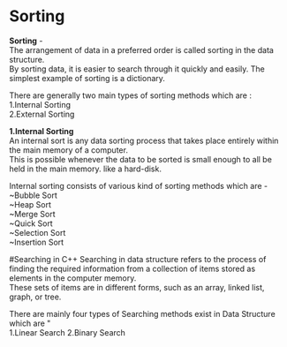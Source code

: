 # Sorting
<strong>Sorting</strong> - </br>
The arrangement of data in a preferred order is called sorting in the data structure.</br>
By sorting data, it is easier to search through it quickly and easily. The simplest example of sorting is a dictionary.</br>

There are generally two main types of sorting methods which are :</br>
1.Internal Sorting </br>
2.External Sorting</br>

<strong>1.Internal Sorting</strong></br>
An internal sort is any data sorting process that takes place entirely within the main memory of a computer. </br>
This is possible whenever the data to be sorted is small enough to all be held in the main memory. like a hard-disk.</br>

Internal sorting consists of various kind of sorting methods which are -</br>
~Bubble Sort</br>
~Heap Sort</br>
~Merge Sort </br>
~Quick Sort </br>
~Selection Sort </br>
~Insertion Sort </br>

#Searching in C++
Searching in data structure refers to the process of finding the required information from a collection of items stored as elements in the computer memory. </br>
These sets of items are in different forms, such as an array, linked list, graph, or tree.

There are mainly four types of Searching methods exist in Data Structure which are "</br>
1.Linear Search
2.Binary Search
